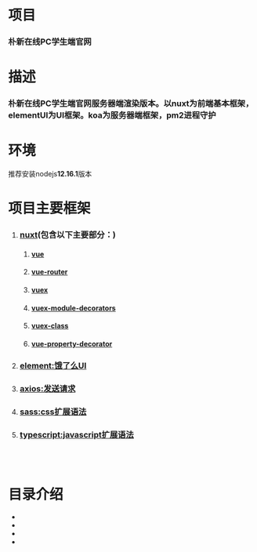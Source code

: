 # 项目
### 朴新在线PC学生端官网

# 描述
### 朴新在线PC学生端官网服务器端渲染版本。以nuxt为前端基本框架，elementUI为UI框架。koa为服务器端框架，pm2进程守护

# 环境
推荐安装nodejs**12.16.1**版本

# 项目主要框架
1. ### [nuxt](https://zh.nuxtjs.org/guide/installation/)(包含以下主要部分：)
    1. #### [vue](https://cn.vuejs.org/v2/guide/index.html)
    1. #### [vue-router](https://router.vuejs.org/zh/)
    1. #### [vuex](https://vuex.vuejs.org/zh/guide/)
    1. #### [vuex-module-decorators](https://github.com/championswimmer/vuex-module-decorators)
    1. #### [vuex-class](https://github.com/ktsn/vuex-class)
    1. #### [vue-property-decorator](https://github.com/kaorun343/vue-property-decorator)

1. ### [element:饿了么UI](http://element-cn.eleme.io/#/zh-CN/component/installation)

1. ### [axios:发送请求](https://github.com/axios/axios)

1. ### [sass:css扩展语法](https://www.sass.hk/docs/)

1. ### [typescript:javascript扩展语法](https://ts.xcatliu.com/)

<br>
<br>

# 目录介绍
- 
- 
- 
- 